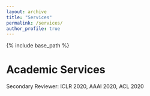 ```yaml
---
layout: archive
title: "Services"
permalink: /services/
author_profile: true
---
```


{% include base_path %}

Academic Services
======
Secondary Reviewer: ICLR 2020, AAAI 2020, ACL 2020
